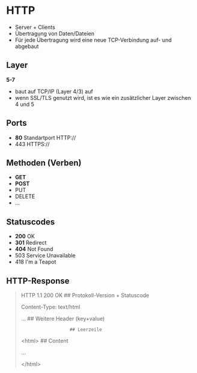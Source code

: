 # HTTP

* Server + Clients
* Übertragung von Daten/Dateien
* Für jede Übertragung wird eine neue TCP-Verbindung auf- und abgebaut

## Layer

**5-7**

* baut auf TCP/IP (Layer 4/3) auf
* wenn SSL/TLS genutzt wird, ist es wie ein zusätzlicher Layer zwischen 4 und 5

## Ports

* **80** Standartport HTTP://
* 443 HTTPS://

## Methoden (Verben)

* **GET**
* **POST**
* PUT
* DELETE
* …

## Statuscodes

* **200** OK
* **301** Redirect
* **404** Not Found
* 503 Service Unavailable
* 418 I'm a Teapot

## HTTP-Response

> HTTP 1.1 200 OK       ## Protokoll-Version + Statuscode
>
> Content-Type: text/html
>
> …                     ## Weitere Header (key+value)
>
>                       ## Leerzeile
>
> \<html\>                ## Content
>
> …
>
> \</html\>

